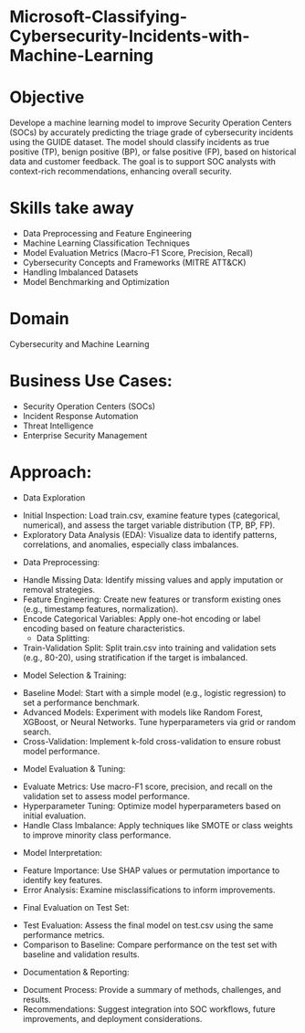 # Microsoft-Classifying-Cybersecurity-Incidents-with-Machine-Learning
# Objective
 Develope a machine learning model to improve Security Operation Centers (SOCs) by accurately predicting the triage grade of cybersecurity incidents using the GUIDE dataset. The model should classify incidents as true positive (TP), benign positive (BP), or false positive (FP), based on historical data and customer feedback. The goal is to support SOC analysts with context-rich recommendations, enhancing overall security. 
# Skills take away
- Data Preprocessing and Feature Engineering
- Machine Learning Classification Techniques
- Model Evaluation Metrics (Macro-F1 Score, Precision, Recall)
- Cybersecurity Concepts and Frameworks (MITRE ATT&CK)
- Handling Imbalanced Datasets
- Model Benchmarking and Optimization
# Domain
Cybersecurity and Machine Learning
# Business Use Cases:
- Security Operation Centers (SOCs)
- Incident Response Automation
- Threat Intelligence
- Enterprise Security Management
# Approach:
- Data Exploration
* Initial Inspection: Load train.csv, examine feature types (categorical, numerical), and assess the target variable distribution (TP, BP, FP).
* Exploratory Data Analysis (EDA): Visualize data to identify patterns, correlations, and anomalies, especially class imbalances.
- Data Preprocessing:
* Handle Missing Data: Identify missing values and apply imputation or removal strategies.
* Feature Engineering: Create new features or transform existing ones (e.g., timestamp features, normalization).
* Encode Categorical Variables: Apply one-hot encoding or label encoding based on feature characteristics.
  - Data Splitting:
* Train-Validation Split: Split train.csv into training and validation sets (e.g., 80-20), using stratification if the target is imbalanced.
- Model Selection & Training:
* Baseline Model: Start with a simple model (e.g., logistic regression) to set a performance benchmark.
* Advanced Models: Experiment with models like Random Forest, XGBoost, or Neural Networks. Tune hyperparameters via grid or random search.
* Cross-Validation: Implement k-fold cross-validation to ensure robust model performance.
- Model Evaluation & Tuning:

* Evaluate Metrics: Use macro-F1 score, precision, and recall on the validation set to assess model performance.
* Hyperparameter Tuning: Optimize model hyperparameters based on initial evaluation.
* Handle Class Imbalance: Apply techniques like SMOTE or class weights to improve minority class performance.
- Model Interpretation:
* Feature Importance: Use SHAP values or permutation importance to identify key features.
* Error Analysis: Examine misclassifications to inform improvements.
- Final Evaluation on Test Set:
* Test Evaluation: Assess the final model on test.csv using the same performance metrics.
* Comparison to Baseline: Compare performance on the test set with baseline and validation results.
- Documentation & Reporting:
* Document Process: Provide a summary of methods, challenges, and results.
* Recommendations: Suggest integration into SOC workflows, future improvements, and deployment considerations.



